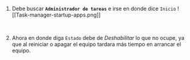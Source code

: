 1. Debe buscar **`Administrador de tareas`** e irse en donde dice `Inicio`
![[Task-manager-startup-apps.png]]

<br>

2. Ahora en donde diga `Estado` debe de *Deshabilitar* lo que no ocupe, ya que al reiniciar o apagar el equipo tardara más tiempo en arrancar el equipo.